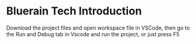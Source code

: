 # Bluerain Tech Introduction

Download the project files and open workspace file in VSCode, then go to the Run and Debug tab in Vscode and run the project, or just press F5
